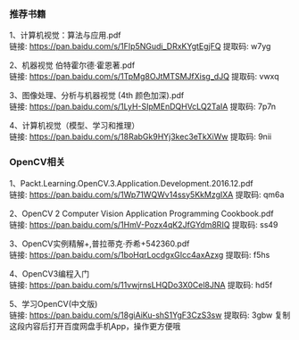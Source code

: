 ### 推荐书籍
1、计算机视觉：算法与应用.pdf  
链接: https://pan.baidu.com/s/1FIp5NGudi_DRxKYgtEgjFQ 提取码: w7yg

2、机器视觉  伯特霍尔德·霍恩著.pdf  
链接: https://pan.baidu.com/s/1TpMg8OJtMTSMJfXisg_dJQ 提取码: vwxq

3、图像处理、分析与机器视觉 (4th 颜色加深).pdf  
链接: https://pan.baidu.com/s/1LyH-SIpMEnDQHVcLQ2TaIA 提取码: 7p7n

4、计算机视觉（模型、学习和推理）  
链接: https://pan.baidu.com/s/18RabGk9HYj3kec3eTkXiWw 提取码: 9nii

### OpenCV相关
1、Packt.Learning.OpenCV.3.Application.Development.2016.12.pdf  
链接: https://pan.baidu.com/s/1Wp71WQWv14ssy5KkMzgIXA 提取码: qm6a

2、OpenCV 2 Computer Vision Application Programming Cookbook.pdf  
链接: https://pan.baidu.com/s/1HmV-Pozx4qK2JfGYdm8RIQ 提取码: ss49

3、OpenCV实例精解+,普拉蒂克·乔希+542360.pdf   
链接: https://pan.baidu.com/s/1boHqrLocdgxGIcc4axAzxg 提取码: f5hs

4、OpenCV3编程入门  
链接: https://pan.baidu.com/s/11vwjrnsLHQDo3X0Cel8JNA 提取码: hd5f

5、学习OpenCV(中文版)  
链接: https://pan.baidu.com/s/18giAiKu-shS1YgF3CzS3sw 提取码: 3gbw 复制这段内容后打开百度网盘手机App，操作更方便哦
